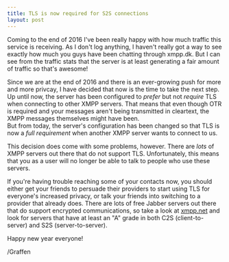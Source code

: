 ```yaml
---
title: TLS is now required for S2S connections
layout: post
---
```


Coming to the end of 2016 I've been really happy with how much traffic this service is receiving. As I don't log anything, I haven't really 
got a way to see exactly how much you guys have been chatting through xmpp.dk. But I can see from the traffic stats that the server is at least
generating a fair amount of traffic so that's awesome!

Since we are at the end of 2016 and there is an ever-growing push for more and more privcay, I have decided that now is the time to take the next step.
Up until now, the server has been configured to _prefer_ but not _require_ TLS when connecting to other XMPP servers. That means that even though OTR is 
required and your messages aren't being transmitted in cleartext, the XMPP messages themselves might have been.  
But from today, the server's configuration has been changed so that TLS is now a _full requirement_ when another XMPP server wants to connect to us.

This decision does come with some problems, however. There are _lots_ of XMPP servers out there that do not support TLS. Unfortunately, this means that you 
as a user will no longer be able to talk to people who use these servers.

If you're having trouble reaching some of your contacts now, you should either get your friends to persuade their providers to start using TLS for everyone's 
increased privacy, or talk your friends into switching to a provider that already does. There are lots of free Jabber servers out there that do support 
encrypted communications, so take a look at [xmpp.net][xmppnet] and look for servers that have at least an "A" grade in both C2S (client-to-server) and S2S (server-to-server).

Happy new year everyone!

/Graffen


[xmppnet]: https://xmpp.net/directory.php